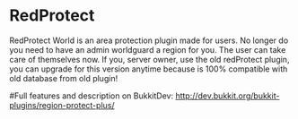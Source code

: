 # RedProtect
RedProtect World is an area protection plugin made for users. No longer do you need to have an admin worldguard a region for you. The user can take care of themselves now.
If you, server owner, use the old redProtect plugin, you can upgrade for this version anytime because is 100% compatible with old database from old plugin!

#Full features and description on BukkitDev: http://dev.bukkit.org/bukkit-plugins/region-protect-plus/
